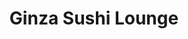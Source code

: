 ---
layout: place
title: "Ginza Sushi Lounge"
permalink: /new-york/staten-island/ginza-sushi-lounge.html
stateAbbr: NY
stateName: New York
cityName: Staten Island
seo:
  name: "Ginza Sushi Lounge"
  type: Restaurant
  links: null
description: "Ginza Sushi Lounge serves delicious sushi in Staten Island, New York. Try fresh Japanese dishes for a great dining experience. "
place_id: ChIJCba_6cJNwokRr7OlyUQACDw
photos:
  - name: >-
      places/ChIJCba_6cJNwokRr7OlyUQACDw/photos/AeeoHcLVySppuaWaMzJIP-XHcewnfblkmhdUNznXKE2v6K9AdsfY7CbQWKbO-qq2c5JGlZSZUHkU9SRDtfnhIOT6swoUxityj5COxHvN-9Cas00OqX27v8nsMaqwMQduu1SVmWxWlGPpZ3iN5jOYf25wcDiYDLFJMegVA9cJMRrrZJSEI5yMCvTIVZuMukAzYFdb3U1YOZSQanO3VyQIpyRXXGCrVeLQDuEr5E--t5NXo7i_qEIpufeJaOJqhXROOvrrCVuWMLk_bmVD6xUUhpZ7Y28dZeYSUL7-o_Th1R1K9mHZtSrzyZmLgd9sUhH--8QU6ZK8N-mnDvAdn6LU7h-Lt4T4WlSYIZgCyqYxYOFEqBBOzlpUdIQ2NQq2xe_m3o1ciAXIPc6cp9MZuxkeurA_XvBQKbj1tTcQ6Q0qy6xkp3ztV4U
    widthPx: 4800
    heightPx: 3600
    authorAttributions:
      - displayName: dan xing chen
        uri: https://maps.google.com/maps/contrib/111641800148219818666
        photoUri: >-
          https://lh3.googleusercontent.com/a-/ALV-UjV5wZlzEj96a4UyFzobQLAzV2rghkYvdY9BZGvRDE6WKd3aCZdA=s100-p-k-no-mo
    flagContentUri: >-
      https://www.google.com/local/imagery/report/?cb_client=maps_api_places.places_api&image_key=!1e10!2sCIHM0ogKEICAgIC964nf9gE&hl=en-US
    googleMapsUri: >-
      https://www.google.com/maps/place//data=!3m4!1e2!3m2!1sCIHM0ogKEICAgIC964nf9gE!2e10!4m2!3m1!1s0x89c24dc2e9bfb609:0x3c080044c9a5b3af
  - name: >-
      places/ChIJCba_6cJNwokRr7OlyUQACDw/photos/AeeoHcK0Ik1ui5JvHOjTR7Mq1BqPVcoEWXqn2ckwy5RL4Gim-SrUGX1acI_Rib5rulF5ISf4GGsGfDkVQi8F8lYVeBreUZZFN3BOTJDIvUQgSKfDZTZkhcL5kJcHSiL7eStKk36CscrWAb3E2DeImGy-L1Lzb97XVig9zeXivh-ExnbFL_sZrcUYrfs7YwN6ZlLO2Sz5ZTuZ64sgDVCVhsiVnE3NBeOcWQihmY9ee44koX5FbJNVZUOB0NEOfgdiIDQo-XnZIdFK5PdT0T56-Wps_j1SFZ3ZJGcumhrwmMKK3EwcWDMHmzIdPzrI1fnap4I5bcpURl9rujwZbry-_9K6GSaZrTfp3dAGMz20s3MhlZLnxlm8JsUeVWS93n9rR4ncaMzZefP6Vo4s59cveL8O41uXsr77-WSTqis3CqI1H_8fPw
    widthPx: 3024
    heightPx: 4032
    authorAttributions:
      - displayName: marwa odeh
        uri: https://maps.google.com/maps/contrib/102340743517164736950
        photoUri: >-
          https://lh3.googleusercontent.com/a/ACg8ocIqo-Ecc5TE-Kf3Nl0HN5ayLVCSAVywTa0xKRVjYt-9mL4jnw=s100-p-k-no-mo
    flagContentUri: >-
      https://www.google.com/local/imagery/report/?cb_client=maps_api_places.places_api&image_key=!1e10!2sCIHM0ogKEICAgID_5qWnaA&hl=en-US
    googleMapsUri: >-
      https://www.google.com/maps/place//data=!3m4!1e2!3m2!1sCIHM0ogKEICAgID_5qWnaA!2e10!4m2!3m1!1s0x89c24dc2e9bfb609:0x3c080044c9a5b3af
  - name: >-
      places/ChIJCba_6cJNwokRr7OlyUQACDw/photos/AeeoHcIJ0NZCfmvq00Lk8q-8uYhzGgXsAbi0leaorNz3_h8fon60QFxlKTz5fPgkdFo7fmTNSP6SRZsyauQ8A43A8V8GwfzIFMZTy1jPzs_f03d30uzKejVX88qirh5fiN8YP7XamAT3cnqm_tEHCrD2aP3ZCqovLSE3eU0eApUhBEq1yx_kERGwmZwSfYZFVYXaOyXyZqK57bh0wvThSX5zra0IegD1UK9ZG168Kj5UEocZJdASe3dp31kw_3JnLRYdXC4tCNn1zeKJ4xwinEmBoMlNeLvwF9hO1GYs9U3IAnX19zS04kWe7AfQcZso0YuJxVO_TrtZFmFoRcT-m1QI88JHMgUCMsXLjHQkrCETRBcrS_tWSAEHC9qcFikhJHKIuCxUCeLxC3GmDoufmxFLODuG21DfB4s27C1tHVQ7KM8LdZw
    widthPx: 4032
    heightPx: 3024
    authorAttributions:
      - displayName: Jiajia Liu
        uri: https://maps.google.com/maps/contrib/107584612323832504086
        photoUri: >-
          https://lh3.googleusercontent.com/a/ACg8ocL1t2LzLw6sgkdbsa2s-U-djGTSlTjnkHTErpQNN0x68KIjgA=s100-p-k-no-mo
    flagContentUri: >-
      https://www.google.com/local/imagery/report/?cb_client=maps_api_places.places_api&image_key=!1e10!2sCIHM0ogKEICAgIDVu8WQqgE&hl=en-US
    googleMapsUri: >-
      https://www.google.com/maps/place//data=!3m4!1e2!3m2!1sCIHM0ogKEICAgIDVu8WQqgE!2e10!4m2!3m1!1s0x89c24dc2e9bfb609:0x3c080044c9a5b3af
  - name: >-
      places/ChIJCba_6cJNwokRr7OlyUQACDw/photos/AeeoHcJZXx0nz3bbX8xrN2O50ZUmezFqf3gGhrab3jkv9g7leuyWlCz5QABP54ER19AatDeB80PN91YTG_2cq6X0LsQQTkue409ATJjoik4yVxnI5z8fzRLDrOSrnQIxYrheAMv0qIp8uB44PXU7fhT3j6XqqPXF73kwRhYyecHZgD6Rmb9-W3nJ8hA2E8c9oatwgMZYb7orAc1p-IvMyaLStZVSQXeNJNDBezAj_vJYb_9AmQf0tYrvIaT85hOIrINRQF6Hjf4UHz-JSzP0NiEGG-cTXz1Wt37tY_JoHqRuTFbKRBmUbDQ32A1K0D6ZV_m1shHx0UlGuKEpYgeJxtAzBRAYFan2DbgV2E6STvs4ybjKd4iXDhM1-9dxu9FlRGF2Cnq3WsfDTbD1fFnW8L8lbCAgaSyZ00koQUbBw5BeREkiN9oE
    widthPx: 3600
    heightPx: 4800
    authorAttributions:
      - displayName: Benson yang
        uri: https://maps.google.com/maps/contrib/111420178563686373632
        photoUri: >-
          https://lh3.googleusercontent.com/a-/ALV-UjXYJ9-KjSHnNgAgP2JqKxFa5PrV845q6SioNX9OiSkHYcCasq0y=s100-p-k-no-mo
    flagContentUri: >-
      https://www.google.com/local/imagery/report/?cb_client=maps_api_places.places_api&image_key=!1e10!2sCIHM0ogKEICAgIC966nWpgE&hl=en-US
    googleMapsUri: >-
      https://www.google.com/maps/place//data=!3m4!1e2!3m2!1sCIHM0ogKEICAgIC966nWpgE!2e10!4m2!3m1!1s0x89c24dc2e9bfb609:0x3c080044c9a5b3af
  - name: >-
      places/ChIJCba_6cJNwokRr7OlyUQACDw/photos/AeeoHcK_Mf89q8jTm7zNMwgOozkE8RPli944xsQ-NuufnLKa13uoWi0lRDKtseiZtIOgZ5dO2DtaxK8u44fR3zjou3yqhiu-6SygU_Ak7h0xwUeC0FZnkEiBplsDQm0ke1yW2Gj-jr0Am3IS-5fBaRl-oWbw1J8eRQhHZBu3QQpjClAO276BccyzHrnA2z0ivp2LLcofYFzfL26-uMN2UmbIA2v97rODdOszhNz1-pAxHWnlx0SFYMnxIrK9R8Jaq1nuDewK2W0O7jXMDUE7RM114KMHIK9kzNQoCZSM1agKH8qJBWGHxNjcUpz1bUlGPQR0UqHzhnedhKGg9aH_VuhkGufnjO7d9h6AsF1Y1CjzngSG5dVv_mnKG-2VvLCK7Ws1Gpiyj5XRjFU10-kgEbDsOR_5ZCtfIzVzUoF8r1kEtZz0rA
    widthPx: 1440
    heightPx: 1080
    authorAttributions:
      - displayName: Karen Choo
        uri: https://maps.google.com/maps/contrib/112226226643278002143
        photoUri: >-
          https://lh3.googleusercontent.com/a/ACg8ocK2nHMMmAxXeu_8vEbW0E4X6c88UpsMBS8meF56l1W8suDSvw=s100-p-k-no-mo
    flagContentUri: >-
      https://www.google.com/local/imagery/report/?cb_client=maps_api_places.places_api&image_key=!1e10!2sCIHM0ogKEICAgIC9w-m6FA&hl=en-US
    googleMapsUri: >-
      https://www.google.com/maps/place//data=!3m4!1e2!3m2!1sCIHM0ogKEICAgIC9w-m6FA!2e10!4m2!3m1!1s0x89c24dc2e9bfb609:0x3c080044c9a5b3af
  - name: >-
      places/ChIJCba_6cJNwokRr7OlyUQACDw/photos/AeeoHcLZ0I9Cb4kLcw5CGblLJXYUeBu8pZEfSeXxSkq7rwcBI0m02X9S4SLQookwGt-oDtuqa2kCJelDoiQ0rnwKscEUn0KUfrpa5MBzx8J7w3bSD9DOdPjcCU6RybEV7KeUKQcCRcVLIAGBJKMdEMYcfTU6QVb6eLLhK879uIai39OTFqOXXc37J4k3jlpSMdRdzQr6LwmfZbwKNu0AQq4VM77NoUhPu0mYf_iiUy1USZWBQl5OcXaQv3jDGu5seWGonilXHyQcE_W3iEaieRgALPoAqF3a0X_YbzJio4B12iPTIPGItYLHVassj1Ev7cAXt7SvACz5BA9WQA9RSzKFKR_8097RZ3PlALMB-ADkrsfAS9gsPnYpURPTHw0qCU6jrQEKuGJGYIrzi8RV_YyrrxXz6UxIqUCGH_2PEtNiz2eovw
    widthPx: 3000
    heightPx: 4000
    authorAttributions:
      - displayName: lucy lu
        uri: https://maps.google.com/maps/contrib/108387543839910148326
        photoUri: >-
          https://lh3.googleusercontent.com/a/ACg8ocLJaQlYZFPQh_S0DZxHxLKd8U_97-yE6pz1PHmyQdNYI2k48A=s100-p-k-no-mo
    flagContentUri: >-
      https://www.google.com/local/imagery/report/?cb_client=maps_api_places.places_api&image_key=!1e10!2sCIHM0ogKEICAgID7xv6AVg&hl=en-US
    googleMapsUri: >-
      https://www.google.com/maps/place//data=!3m4!1e2!3m2!1sCIHM0ogKEICAgID7xv6AVg!2e10!4m2!3m1!1s0x89c24dc2e9bfb609:0x3c080044c9a5b3af
  - name: >-
      places/ChIJCba_6cJNwokRr7OlyUQACDw/photos/AeeoHcLekQubpWCV3G1ASuRiZvPMfqtt1FmwkBKHWybOZ9sKoO65az4FfBFcgg9cvgSfvJQGmSSmbQyeMwsRZyP00iA2d_uHZOilymv_U3Aw0Gcg1jc-MPzFtaZm9r4_jCv35feb3rzJL_c1WylBCpyUEXGtl9ZRbLKU5OaFJv_O3nlx53Nhm9PFNXe9FKE4T4FJqMVVKpcHcWX9-uPDoFYN5NJ3tEovdtfTsCPCUJeSfAWLEFfi3I4aNI5U4cpY-h_g36i5_vfqL_6eevOUn64vx4ixeoCPTzxjPzUi6JZPbCYzQjNT0nX3iXjaL1v-kLaKNdDgUdshCKJNdVN1mm8qfCalpofszUrc8NhCMkGwcXVfFL0MEfGW5fT4x0CZK6duNSOWziX9R1UeDHu8A0ETzdlScvB99ZXz2uk-HjJRJhkUiF6w
    widthPx: 4032
    heightPx: 3024
    authorAttributions:
      - displayName: Lynn L
        uri: https://maps.google.com/maps/contrib/112716003602337038984
        photoUri: >-
          https://lh3.googleusercontent.com/a-/ALV-UjV8_SKb-PgRkXOR0kelAkcwsHr6VHWSoxqWuLTXmDGtCbmBU4sF=s100-p-k-no-mo
    flagContentUri: >-
      https://www.google.com/local/imagery/report/?cb_client=maps_api_places.places_api&image_key=!1e10!2sCIHM0ogKEICAgIDZ2MPSugE&hl=en-US
    googleMapsUri: >-
      https://www.google.com/maps/place//data=!3m4!1e2!3m2!1sCIHM0ogKEICAgIDZ2MPSugE!2e10!4m2!3m1!1s0x89c24dc2e9bfb609:0x3c080044c9a5b3af
  - name: >-
      places/ChIJCba_6cJNwokRr7OlyUQACDw/photos/AeeoHcJNG9fu6WHvYAhuUcvOy7wDI4yb25uDLfaoMy5NQlMQTJ62IqTJ5mKfwCo60QV0fuZs0GtdQfgKELV7Nj047NvC-Zhf6CVOWcpWYUYKC2HBPjJkrubtAq8Y7X7IO1wW9N04V8YtmA7jKI3TziPfgbbXHLvEAbd6xpqXmc3wua4oYMihKMsBcPmx9S4YEAZeIaBwdQJvHg19wX9GNIi6xkWsPVv6C9XDf3DrBqV4r6en1HsQbrGv6G74E-FOfc01BHDAgj6l4_g-qQwOURP3BrvHQbrUFjdkhLBAtppuYMBC5XDw646kigDE9jwVnufHPp5s3qsVARN9fUwuDGPmS_ortnMVIDsZXQQsUUZ4Ub1r5o7wvtsJio96KCuFVUSLo5KGGWf1sB2pZdTo7GHDajGT5v35lgYLXUCfB8Us9_dr_cY
    widthPx: 3000
    heightPx: 4000
    authorAttributions:
      - displayName: lucy lu
        uri: https://maps.google.com/maps/contrib/108387543839910148326
        photoUri: >-
          https://lh3.googleusercontent.com/a/ACg8ocLJaQlYZFPQh_S0DZxHxLKd8U_97-yE6pz1PHmyQdNYI2k48A=s100-p-k-no-mo
    flagContentUri: >-
      https://www.google.com/local/imagery/report/?cb_client=maps_api_places.places_api&image_key=!1e10!2sCIHM0ogKEICAgID7xv64xgE&hl=en-US
    googleMapsUri: >-
      https://www.google.com/maps/place//data=!3m4!1e2!3m2!1sCIHM0ogKEICAgID7xv64xgE!2e10!4m2!3m1!1s0x89c24dc2e9bfb609:0x3c080044c9a5b3af
  - name: >-
      places/ChIJCba_6cJNwokRr7OlyUQACDw/photos/AeeoHcJtuX96fjuezG4yeLjBtyXklU9QlwTQ_rRqR6V4Plan48k9pqv-JiUtrQz7nkziXtdJyaMpwnYkzaB7gyGpxGnl1rrkfIsE5e-KSgzL0zovqvzym1NvNpW-YNIjpx1Tcd9-4Q3NR1L-m7KekhdMTPd3JSLqHmaiH49q_famp2r9Y2SgJNxL74HEmdL7w8al5XCJ7NbB6pc3zgd1MnJQsyrKqFjfa88b7INXkeu-NRLYAXJ7u0s8BGdp9MHaEWb0FJh4mV87ad6TzUpvVr0Tg2i-xtWkbblOYC-Cvw4npTKICqj5mLEUgtqUQK0Dx57RAWAbQB4amXEgYod_BikKaK-TBcn4yVbfgj2IKm_2kk7COCo7iwoS-U3DBZ9fAFGqoFiv8iaDiFZt0ZZxpHK74sxoGMXMXX6nkO2RkQkyFRkK7R76
    widthPx: 1440
    heightPx: 1080
    authorAttributions:
      - displayName: Karen Choo
        uri: https://maps.google.com/maps/contrib/112226226643278002143
        photoUri: >-
          https://lh3.googleusercontent.com/a/ACg8ocK2nHMMmAxXeu_8vEbW0E4X6c88UpsMBS8meF56l1W8suDSvw=s100-p-k-no-mo
    flagContentUri: >-
      https://www.google.com/local/imagery/report/?cb_client=maps_api_places.places_api&image_key=!1e10!2sCIHM0ogKEICAgIC9w-m6lAE&hl=en-US
    googleMapsUri: >-
      https://www.google.com/maps/place//data=!3m4!1e2!3m2!1sCIHM0ogKEICAgIC9w-m6lAE!2e10!4m2!3m1!1s0x89c24dc2e9bfb609:0x3c080044c9a5b3af
  - name: >-
      places/ChIJCba_6cJNwokRr7OlyUQACDw/photos/AeeoHcJyyaUKPQ2vICdY_NVef_vS8NSt0sWkFNMJVwIfPI7ZvajhcS_RzG2yySDuGYQ0pBML6bBbH6ZxGz00w2e_GYG2Xb2xGhTZKPvYugZnJ5Jf_OS4nF6ofMO22VJHkDJzWo40v31DKYOfHAd79GhHev9HNZCrg8kSqv3K42cBY4ZW3kDgl-PmyCcFiS_UArBnHqw-_oiCCKeFVvzOT-lXWtrJmMqDHwT21xW8YusXhDuO9m0NyjtmO6qY2Ud-dlccN9KoYeYlPW8BFAh2OINirNXWo4v7ifALWAp3OLHuIBrViB-AMPtGr0CYZjZeM3xor5bGgR0PollJ8txG1OnN3fduc7fCc6Dn-6_Es-HQtYMdG1MTbZ7kX_JcGH6qhpwGIcPqqEV8_XCv06RSZJdSrKw-fDIdVTFw07L5z3tSy3G2yGri
    widthPx: 4032
    heightPx: 3024
    authorAttributions:
      - displayName: Lynn L
        uri: https://maps.google.com/maps/contrib/112716003602337038984
        photoUri: >-
          https://lh3.googleusercontent.com/a-/ALV-UjV8_SKb-PgRkXOR0kelAkcwsHr6VHWSoxqWuLTXmDGtCbmBU4sF=s100-p-k-no-mo
    flagContentUri: >-
      https://www.google.com/local/imagery/report/?cb_client=maps_api_places.places_api&image_key=!1e10!2sCIHM0ogKEICAgICZzvvqlAE&hl=en-US
    googleMapsUri: >-
      https://www.google.com/maps/place//data=!3m4!1e2!3m2!1sCIHM0ogKEICAgICZzvvqlAE!2e10!4m2!3m1!1s0x89c24dc2e9bfb609:0x3c080044c9a5b3af
address: '10 Akron St #9, Staten Island, NY 10314, USA'
street: '10 Akron St #9'
city: Staten Island
state: NY
zip: '10314'
country: USA
neighborhood: Bulls Head
latitude: '40.611935'
longitude: '-74.158632'
accessibility_options:
  wheelchairAccessibleEntrance: true
  wheelchairAccessibleRestroom: true
  wheelchairAccessibleSeating: true
business_status: OPERATIONAL
name: Ginza Sushi Lounge
google_maps_links:
  directionsUri: >-
    https://www.google.com/maps/dir//''/data=!4m7!4m6!1m1!4e2!1m2!1m1!1s0x89c24dc2e9bfb609:0x3c080044c9a5b3af!3e0
  placeUri: https://maps.google.com/?cid=4325707737530217391
  writeAReviewUri: >-
    https://www.google.com/maps/place//data=!4m3!3m2!1s0x89c24dc2e9bfb609:0x3c080044c9a5b3af!12e1
  reviewsUri: >-
    https://www.google.com/maps/place//data=!4m4!3m3!1s0x89c24dc2e9bfb609:0x3c080044c9a5b3af!9m1!1b1
  photosUri: >-
    https://www.google.com/maps/place//data=!4m3!3m2!1s0x89c24dc2e9bfb609:0x3c080044c9a5b3af!10e5
primary_type: Sushi Restaurant
opening_hours:
  regular: null
  current: null
secondary_opening_hours:
  regular:
    weekdayDescriptions: null
    type: null
  current:
    weekdayDescriptions: null
    type: null
phone: null
price_level: null
price_range: null
rating: null
rating_count: 0
website: null
reviews: null
parking_options: null
payment_options: null
allow_dogs: null
curbside_pickup: null
delivery: null
dine_in: null
good_for_children: null
good_for_groups: null
good_for_sports: null
live_music: null
menu_for_children: null
outdoor_seating: null
reservable: null
restroom: null
serves_beer: null
serves_breakfast: null
serves_brunch: null
serves_cocktails: null
serves_coffee: null
serves_dinner: null
serves_dessert: null
serves_lunch: null
serves_vegetarian_food: null
serves_wine: null
takeout: null
summary: null

---